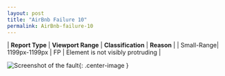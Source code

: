 ```yaml
---
layout: post
title: "AirBnb Failure 10"
permalink: AirBnb-failure-10
---
```

| **Report Type** | **Viewport Range** | **Classification** | **Reason** |
| Small-Range| 1199px-1199px | FP | Element is not visibly protruding | 

![Screenshot of the fault](../assets/images/AirBnb/fault10/smallrangeWidth1199.png){: .center-image }